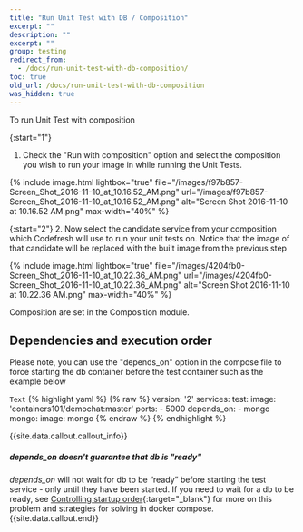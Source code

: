 ```yaml
---
title: "Run Unit Test with DB / Composition"
excerpt: ""
description: ""
excerpt: ""
group: testing
redirect_from:
  - /docs/run-unit-test-with-db-composition/
toc: true
old_url: /docs/run-unit-test-with-db-composition
was_hidden: true
---
```

To run Unit Test with composition

{:start="1"}
1. Check the "Run with composition" option and select the composition you wish to run your image in while running the Unit Tests.

{% include image.html 
lightbox="true" 
file="/images/f97b857-Screen_Shot_2016-11-10_at_10.16.52_AM.png" 
url="/images/f97b857-Screen_Shot_2016-11-10_at_10.16.52_AM.png"
alt="Screen Shot 2016-11-10 at 10.16.52 AM.png"
max-width="40%"
%}

{:start="2"}
2. Now select the candidate service from your composition which Codefresh will use to run your unit tests on. Notice that the image of that candidate will be replaced with the built image from the previous step

{% include image.html 
lightbox="true" 
file="/images/4204fb0-Screen_Shot_2016-11-10_at_10.22.36_AM.png" 
url="/images/4204fb0-Screen_Shot_2016-11-10_at_10.22.36_AM.png"
alt="Screen Shot 2016-11-10 at 10.22.36 AM.png"
max-width="40%"
%}

Composition are set in the Composition module.

## **Dependencies and execution order**
Please note, you can use the "depends_on" option in the compose file to force starting the db container before the test container such as the example below
  
  `Text`
{% highlight yaml %}
{% raw %}
version: '2'
services:
  test:
    image: 'containers101/demochat:master'
    ports:
      - 5000
    depends_on:
      - mongo
  mongo:
    image: mongo
{% endraw %}
{% endhighlight %}

{{site.data.callout.callout_info}}
##### *depends_on* doesn't guarantee that db is "ready"

*depends_on* will not wait for db to be “ready” before starting the test service - only until they have been started. If you need to wait for a db to be ready, see [Controlling startup order](https://docs.docker.com/compose/startup-order/){:target="_blank"} for more on this problem and strategies for solving in docker compose. 
{{site.data.callout.end}}
